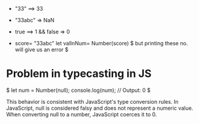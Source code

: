 - "33" ==> 33
- "33abc" => NaN
- true ==> 1 && false => 0
  
- score= "33abc"
  let valInNum= Number(score)
  $ but printing these no. will give us an error $


# Problem in typecasting in JS
$ let num = Number(null);
console.log(num); // Output: 0 $

This behavior is consistent with JavaScript's type conversion rules. In JavaScript, null is considered falsy and does not represent a numeric value. When converting null to a number, JavaScript coerces it to 0.
